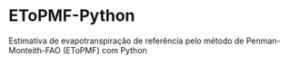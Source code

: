 # EToPMF-Python
Estimativa de evapotranspiração de referência pelo método de Penman-Monteith-FAO (EToPMF) com Python
